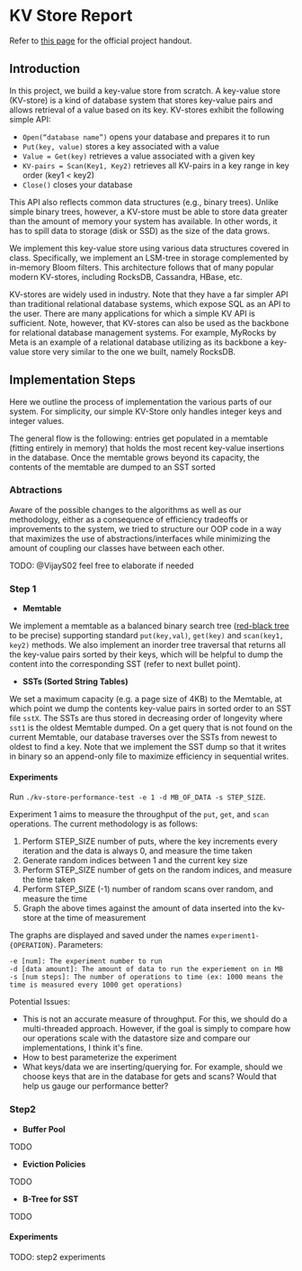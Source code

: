 # KV Store Report

Refer to [this page](https://docs.google.com/document/d/1dsIuIzXiIBbiZcNYi1cC62PVE4mF-MdksmIQ1hikFGM) for the official project handout.

## Introduction

In this project, we build a key-value store from scratch. A key-value store (KV-store) is a kind of database system that stores key-value pairs and allows retrieval of a value based on its key. KV-stores exhibit the following simple API:

- `Open(“database name”)` opens your database and prepares it to run
- `Put(key, value)` stores a key associated with a value
- `Value = Get(key)` retrieves a value associated with a given key
- `KV-pairs = Scan(Key1, Key2)` retrieves all KV-pairs in a key range in key order (key1 < key2)
- `Close()` closes your database

This API also reflects common data structures (e.g., binary trees). Unlike simple binary trees, however, a KV-store must be able to store data greater than the amount of memory your system has available. In other words, it has to spill data to storage (disk or SSD) as the size of the data grows.

We implement this key-value store using various data structures covered in class. Specifically, we implement an LSM-tree in storage complemented by in-memory Bloom filters. This architecture follows that of many popular modern KV-stores, including RocksDB, Cassandra, HBase, etc.

KV-stores are widely used in industry. Note that they have a far simpler API than traditional relational database systems, which expose SQL as an API to the user. There are many applications for which a simple KV API is sufficient. Note, however, that KV-stores can also be used as the backbone for relational database management systems. For example, MyRocks by Meta is an example of a relational database utilizing as its backbone a key-value store very similar to the one we built, namely RocksDB.

## Implementation Steps

Here we outline the process of implementation the various parts of our system. For simplicity, our simple KV-Store only handles integer keys and integer values.

The general flow is the following: entries get populated in a memtable (fitting entirely in memory) that holds the most recent key-value insertions in the database. Once the memtable grows beyond its capacity, the contents of the memtable are dumped to an SST sorted

### Abtractions

Aware of the possible changes to the algorithms as well as our methodology, either as a consequence of efficiency tradeoffs or improvements to the system, we tried to structure our OOP code in a way that maximizes the use of abstractions/interfaces while minimizing the amount of coupling our classes have between each other.

TODO: @VijayS02 feel free to elaborate if needed

### Step 1

- **Memtable**

We implement a memtable as a balanced binary search tree ([red-black tree](https://en.wikipedia.org/wiki/Red%E2%80%93black_tree) to be precise) supporting standard `put(key,val)`, `get(key)` and `scan(key1, key2)` methods. We also implement an inorder tree traversal that returns all the key-value pairs sorted by their keys, which will be helpful to dump the content into the corresponding SST (refer to next bullet point).

- **SSTs (Sorted String Tables)**

We set a maximum capacity (e.g. a page size of 4KB) to the Memtable, at which point we dump the contents key-value pairs in sorted order to an SST file `sstX`. The SSTs are thus stored in decreasing order of longevity where `sst1` is the oldest Memtable dumped. On a get query that is not found on the current Memtable, our database traverses over the SSTs from newest to oldest to find a key. Note that we implement the SST dump so that it writes in binary so an append-only file to maximize efficiency in sequential writes.

#### Experiments

Run `./kv-store-performance-test -e 1 -d MB_OF_DATA -s STEP_SIZE`.

Experiment 1 aims to measure the throughput of the `put`, `get`, and `scan` operations. The current methodology is as follows:
1. Perform STEP_SIZE number of puts, where the key increments every iteration and the data is always 0, and measure the time taken
2. Generate random indices between 1 and the current key size
3. Perform STEP_SIZE number of gets on the random indices, and measure the time taken
4. Perform STEP_SIZE (-1) number of random scans over random, and measure the time
5. Graph the above times against the amount of data inserted into the kv-store at the time of measurement

The graphs are displayed and saved under the names `experiment1-{OPERATION}`.
Parameters:

    -e [num]: The experiment number to run
    -d [data amount]: The amount of data to run the experiement on in MB
    -s [num steps]: The number of operations to time (ex: 1000 means the time is measured every 1000 get operations)

Potential Issues:
- This is not an accurate measure of throughput. For this, we should do a multi-threaded approach. However, if the goal is simply to compare how our operations scale with the datastore size and compare our implementations, I think it's fine.
- How to best parameterize the experiment
- What keys/data we are inserting/querying for. For example, should we choose keys that are in the database for gets and scans? Would that help us gauge our performance better?

### Step2

- **Buffer Pool**

TODO

- **Eviction Policies**

TODO

- **B-Tree for SST**

TODO

#### Experiments

TODO: step2 experiments
